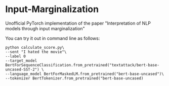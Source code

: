 # Input-Marginalization
Unofficial PyTorch implementation of the paper "Interpretation of NLP models through input marginalization"


You can try it out in command line as follows:

```
python calculate_score.py\ 
--sent "I hated the movie"\
--label 0 
--target_model BertForSequenceClassification.from_pretrained("textattack/bert-base-uncased-SST-2") \
--language_model BertForMaskedLM.from_pretrained("bert-base-uncased")\
--tokenizer BertTokenizer.from_pretrained("bert-base-uncased)
```
